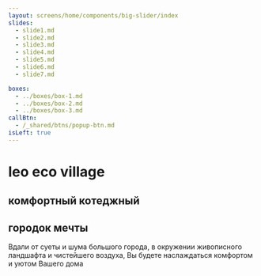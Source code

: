 ```yaml
---
layout: screens/home/components/big-slider/index
slides:
  - slide1.md
  - slide2.md
  - slide3.md
  - slide4.md
  - slide5.md
  - slide6.md
  - slide7.md

boxes:
  - ../boxes/box-1.md
  - ../boxes/box-2.md
  - ../boxes/box-3.md
callBtn:
  - /_shared/btns/popup-btn.md
isLeft: true
---
```


# leo **eco** village

## комфортный котеджный

## **городок мечты**

Вдали от суеты и шума большого города, в окружении живописного ландшафта и чистейшего воздуха, Вы будете наслаждаться комфортом и уютом Вашего дома
